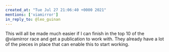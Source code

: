 ```yaml
---
created_at: "Tue Jul 27 21:06:40 +0000 2021"
mentions: ['viamirror']
in_reply_to: @leo_guinan
---
```


This will all be made much easier if I can finish in the top 10 of the @viamirror race and get a publication to work with. They already have a lot of the pieces in place that can enable this to start working.